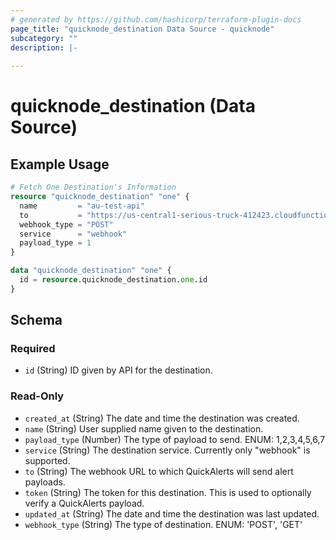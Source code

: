 ```yaml
---
# generated by https://github.com/hashicorp/terraform-plugin-docs
page_title: "quicknode_destination Data Source - quicknode"
subcategory: ""
description: |-
  
---
```


# quicknode_destination (Data Source)



## Example Usage

```terraform
# Fetch One Destination's Information
resource "quicknode_destination" "one" {
  name         = "au-test-api"
  to           = "https://us-central1-serious-truck-412423.cloudfunctions.net/function-1"
  webhook_type = "POST"
  service      = "webhook"
  payload_type = 1
}

data "quicknode_destination" "one" {
  id = resource.quicknode_destination.one.id
}
```

<!-- schema generated by tfplugindocs -->
## Schema

### Required

- `id` (String) ID given by API for the destination.

### Read-Only

- `created_at` (String) The date and time the destination was created.
- `name` (String) User supplied name given to the destination.
- `payload_type` (Number) The type of payload to send. ENUM: 1,2,3,4,5,6,7
- `service` (String) The destination service. Currently only "webhook" is supported.
- `to` (String) The webhook URL to which QuickAlerts will send alert payloads.
- `token` (String) The token for this destination. This is used to optionally verify a QuickAlerts payload.
- `updated_at` (String) The date and time the destination was last updated.
- `webhook_type` (String) The type of destination. ENUM: 'POST', 'GET'
